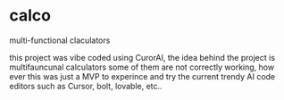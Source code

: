# calco
multi-functional claculators 

this project was vibe coded using CurorAI, the idea behind the project is multifauncunal calculators 
some of them are not correctly working, how ever this was just a MVP to experince and try the current trendy AI code editors such as Cursor, bolt, lovable, etc.. 
